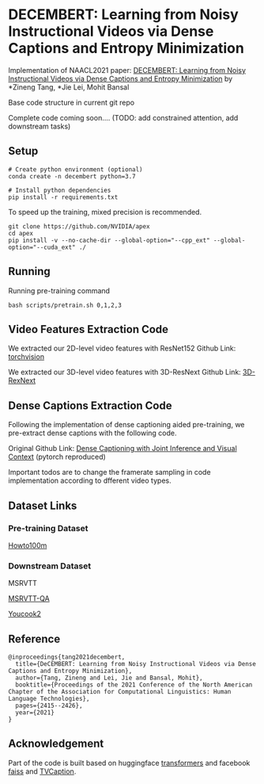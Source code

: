 # DECEMBERT: Learning from Noisy Instructional Videos via Dense Captions and Entropy Minimization

Implementation of NAACL2021 paper: [DECEMBERT: Learning from Noisy Instructional Videos via Dense Captions and Entropy Minimization](https://www.aclweb.org/anthology/2021.naacl-main.193/) by *Zineng Tang, *Jie Lei, Mohit Bansal

Base code structure in current git repo

Complete code coming soon.... (TODO: add constrained attention, add downstream tasks)

## Setup
```
# Create python environment (optional)
conda create -n decembert python=3.7

# Install python dependencies
pip install -r requirements.txt
```
To speed up the training, mixed precision is recommended. 
```
git clone https://github.com/NVIDIA/apex
cd apex
pip install -v --no-cache-dir --global-option="--cpp_ext" --global-option="--cuda_ext" ./
```

## Running
Running pre-training command
```
bash scripts/pretrain.sh 0,1,2,3
```

## Video Features Extraction Code

We extracted our 2D-level video features with ResNet152 
Github Link: [torchvision](https://github.com/pytorch/vision)

We extracted our 3D-level video features with 3D-ResNext
Github Link: [3D-RexNext](https://github.com/kenshohara/3D-ResNets-PyTorch) 

## Dense Captions Extraction Code

Following the implementation of dense captioning aided pre-training, we pre-extract dense captions with the following code. 

Original Github Link: [Dense Captioning with Joint Inference and Visual Context](https://github.com/linjieyangsc/densecap) (pytorch reproduced)

Important todos are to change the framerate sampling in code implementation according to dfferent video types.

## Dataset Links

### Pre-training Dataset

[Howto100m](https://www.di.ens.fr/willow/research/howto100m/)

### Downstream Dataset

MSRVTT

[MSRVTT-QA](https://github.com/xudejing/video-question-answering)

[Youcook2](http://youcook2.eecs.umich.edu/)

## Reference
```
@inproceedings{tang2021decembert,
  title={DeCEMBERT: Learning from Noisy Instructional Videos via Dense Captions and Entropy Minimization},
  author={Tang, Zineng and Lei, Jie and Bansal, Mohit},
  booktitle={Proceedings of the 2021 Conference of the North American Chapter of the Association for Computational Linguistics: Human Language Technologies},
  pages={2415--2426},
  year={2021}
}
```

## Acknowledgement

Part of the code is built based on huggingface [transformers](https://github.com/huggingface/transformers) and facebook
[faiss](https://github.com/facebookresearch/faiss) and [TVCaption](https://github.com/jayleicn/TVCaption).
